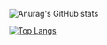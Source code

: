  ​![​Anurag's GitHub stats​](https://github-readme-stats.vercel.app/api?username=TheDarknessToma&show_icons=true&theme=aura_dark)
 
 
 ​[![​Top Langs​](https://github-readme-stats.vercel.app/api/top-langs/?username=TheDarknessToma&layout=compact)](https://github.com/anuraghazra/github-readme-stats)
